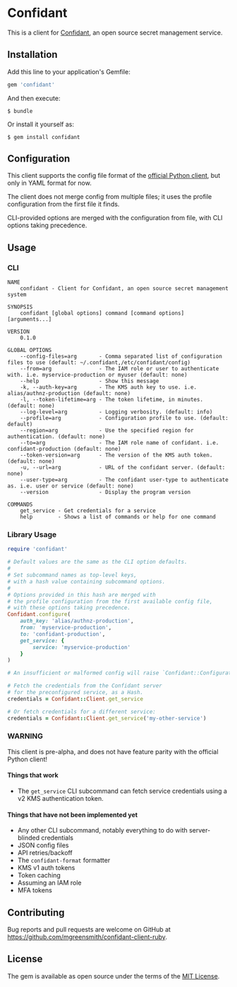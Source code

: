# Confidant

This is a client for [Confidant](https://lyft.github.io/confidant), an open source secret management service.

## Installation

Add this line to your application's Gemfile:

```ruby
gem 'confidant'
```

And then execute:

    $ bundle

Or install it yourself as:

    $ gem install confidant

## Configuration

This client supports the config file format of the [official Python client](https://lyft.github.io/confidant/basics/client/), but only in YAML format for now.

The client does not merge config from multiple files; it uses the profile configuration from the first file it finds.

CLI-provided options are merged with the configuration from file, with CLI options taking precedence.

## Usage

### CLI

```
NAME
    confidant - Client for Confidant, an open source secret management system

SYNOPSIS
    confidant [global options] command [command options] [arguments...]

VERSION
    0.1.0

GLOBAL OPTIONS
    --config-files=arg       - Comma separated list of configuration files to use (default: ~/.confidant,/etc/confidant/config)
    --from=arg               - The IAM role or user to authenticate with. i.e. myservice-production or myuser (default: none)
    --help                   - Show this message
    -k, --auth-key=arg       - The KMS auth key to use. i.e. alias/authnz-production (default: none)
    -l, --token-lifetime=arg - The token lifetime, in minutes. (default: none)
    --log-level=arg          - Logging verbosity. (default: info)
    --profile=arg            - Configuration profile to use. (default: default)
    --region=arg             - Use the specified region for authentication. (default: none)
    --to=arg                 - The IAM role name of confidant. i.e. confidant-production (default: none)
    --token-version=arg      - The version of the KMS auth token. (default: none)
    -u, --url=arg            - URL of the confidant server. (default: none)
    --user-type=arg          - The confidant user-type to authenticate as. i.e. user or service (default: none)
    --version                - Display the program version

COMMANDS
    get_service - Get credentials for a service
    help        - Shows a list of commands or help for one command
```

### Library Usage

```ruby
require 'confidant'

# Default values are the same as the CLI option defaults.
#
# Set subcommand names as top-level keys,
# with a hash value containing subcommand options.
#
# Options provided in this hash are merged with
# the profile configuration from the first available config file,
# with these options taking precedence.
Confidant.configure(
    auth_key: 'alias/authnz-production',
    from: 'myservice-production',
    to: 'confidant-production',
    get_service: {
        service: 'myservice-production'
    }
)

# An insufficient or malformed config will raise `Confidant::ConfigurationError`

# Fetch the credentials from the Confidant server
# for the preconfigured service, as a Hash.
credentials = Confidant::Client.get_service

# Or fetch credentials for a different service:
credentials = Confidant::Client.get_service('my-other-service')
```

### WARNING

This client is pre-alpha, and does not have feature parity with the official Python client!

#### Things that work

- The `get_service` CLI subcommand can fetch service credentials using a v2 KMS authentication token.

#### Things that have not been implemented yet

- Any other CLI subcommand, notably everything to do with server-blinded credentials
- JSON config files
- API retries/backoff
- The `confidant-format` formatter
- KMS v1 auth tokens
- Token caching
- Assuming an IAM role
- MFA tokens

## Contributing

Bug reports and pull requests are welcome on GitHub at https://github.com/mgreensmith/confidant-client-ruby.


## License

The gem is available as open source under the terms of the [MIT License](http://opensource.org/licenses/MIT).


